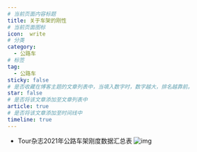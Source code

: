 ```yaml
---
# 当前页面内容标题
title: 关于车架的刚性
# 当前页面图标
icon:  write
# 分类
category:
  - 公路车
# 标签
tag:
  - 公路车
sticky: false
# 是否收藏在博客主题的文章列表中，当填入数字时，数字越大，排名越靠前。
star: false
# 是否将该文章添加至文章列表中
article: true
# 是否将该文章添加至时间线中
timeline: true
---
```


* Tour杂志2021年公路车架刚度数据汇总表
![img](https://markdown-1308523627.cos.ap-chengdu.myqcloud.com/typora/1640838507307155.jpeg)